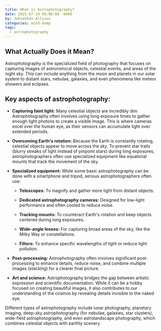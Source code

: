 ```yaml
---
title: What is Astrophotography?
date: 2025-07-14 08:00:00 -0400
by: Johnathan Allison
categories: mind-dump
tags: 
  - astrophotography
---
```


## What Actually Does it Mean?

Astrophotography is the specialized field of photography that focuses on capturing images of astronomical objects, celestial events, and areas of the night sky. This can include anything from the moon and planets in our solar system to distant stars, nebulae, galaxies, and even phenomena like meteor showers and eclipses.

## Key aspects of astrophotography:

* **Capturing faint light:** Many celestial objects are incredibly dim. Astrophotography often involves using long exposure times to gather enough light photons to create a visible image. This is where cameras excel over the human eye, as their sensors can accumulate light over extended periods.


* **Overcoming Earth's rotation:** Because the Earth is constantly rotating, celestial objects appear to move across the sky. To prevent star trails (blurry streaks of light instead of pinpoint stars) during long exposures, astrophotographers often use specialized equipment like equatorial mounts that track the movement of the sky.


* **Specialized equipment:** While some basic astrophotography can be done with a smartphone and tripod, serious astrophotographers often use:

	* **Telescopes:** To magnify and gather more light from distant objects.

	* **Dedicated astrophotography cameras:** Designed for low-light performance and often cooled to reduce noise.

	* **Tracking mounts:** To counteract Earth's rotation and keep objects centered during long exposures.

	* **Wide-angle lenses:** For capturing broad areas of the sky, like the Milky Way or constellations.

	* **Filters:** To enhance specific wavelengths of light or reduce light pollution.

* **Post-processing:** Astrophotography often involves significant post-processing to enhance details, reduce noise, and combine multiple images (stacking) for a clearer final picture.

* **Art and science:** Astrophotography bridges the gap between artistic expression and scientific documentation. While it can be a hobby focused on creating beautiful images, it also contributes to our understanding of the cosmos by revealing details invisible to the naked eye.


Different types of astrophotography include lunar photography, planetary imaging, deep-sky astrophotography (for nebulae, galaxies, star clusters), wide-field astrophotography, and even astrolandscape photography, which combines celestial objects with earthly scenery.